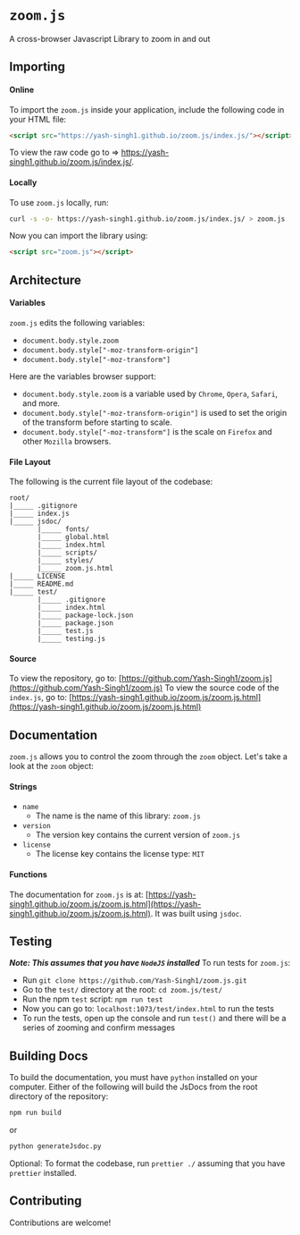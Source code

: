 # `zoom.js`
A cross-browser Javascript Library to zoom in and out
## Importing
#### Online
To import the `zoom.js` inside your application, include the following code in your HTML file:
```html
<script src="https://yash-singh1.github.io/zoom.js/index.js/"></script>
```
To view the raw code go to => https://yash-singh1.github.io/zoom.js/index.js/.
#### Locally
To use `zoom.js` locally, run:
```bash
curl -s -o- https://yash-singh1.github.io/zoom.js/index.js/ > zoom.js
```
Now you can import the library using:
```html
<script src="zoom.js"></script>
```
## Architecture
#### Variables
`zoom.js` edits the following variables:
* `document.body.style.zoom`
* `document.body.style["-moz-transform-origin"]`
* `document.body.style["-moz-transform"]`

Here are the variables browser support:
* `document.body.style.zoom` is a variable used by `Chrome`, `Opera`, `Safari`, and more.
* `document.body.style["-moz-transform-origin"]` is used to set the origin of the transform before starting to scale.
* `document.body.style["-moz-transform"]` is the scale on `Firefox` and other `Mozilla` browsers.
#### File Layout
The following is the current file layout of the codebase:
```
root/
|_____ .gitignore
|_____ index.js
|_____ jsdoc/
       |_____ fonts/
       |_____ global.html
       |_____ index.html
       |_____ scripts/
       |_____ styles/
       |_____ zoom.js.html 
|_____ LICENSE
|_____ README.md
|_____ test/
       |_____ .gitignore
       |_____ index.html
       |_____ package-lock.json
       |_____ package.json
       |_____ test.js
       |_____ testing.js
```
#### Source
To view the repository, go to: [https://github.com/Yash-Singh1/zoom.js](https://github.com/Yash-Singh1/zoom.js)
To view the source code of the `index.js`, go to: [https://yash-singh1.github.io/zoom.js/zoom.js.html](https://yash-singh1.github.io/zoom.js/zoom.js.html)
## Documentation
`zoom.js` allows you to control the zoom through the `zoom` object. Let's take a look at the `zoom` object:
#### Strings
- `name`
	- The name is the name of this library: `zoom.js`
- `version`
	- The version key contains the current version of `zoom.js`
- `license`
	- The license key contains the license type: `MIT`
#### Functions
The documentation for `zoom.js` is at: [https://yash-singh1.github.io/zoom.js/zoom.js.html](https://yash-singh1.github.io/zoom.js/zoom.js.html). It was built using `jsdoc`.
## Testing
***Note: This assumes that you have `NodeJS` installed***
To run tests for `zoom.js`:
- Run `git clone https://github.com/Yash-Singh1/zoom.js.git`
- Go to the `test/` directory at the root: `cd zoom.js/test/`
- Run the npm `test` script: `npm run test`
- Now you can go to: `localhost:1073/test/index.html` to run the tests
- To run the tests, open up the console and run `test()` and there will be a series of zooming and confirm messages
## Building Docs
To build the documentation, you must have `python` installed on your computer. Either of the following will build the JsDocs from the root directory of the repository:
```bash
npm run build
```
or
```bash
python generateJsdoc.py
```
Optional: To format the codebase, run `prettier ./` assuming that you have `prettier` installed.
## Contributing
Contributions are welcome!
